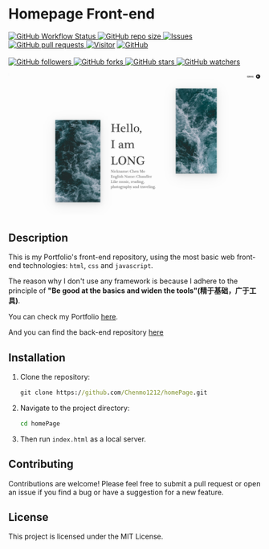 # Homepage Front-end

<p>
    <a href="https://www.chenmo1212.cn?f=github-homepage-frontend" target="_blank">
        <img alt="GitHub Workflow Status" src="https://img.shields.io/badge/Frontend-Portfolio's--frontend-orange">
    </a>
    <a href="https://github.com/Chenmo1212/homepage" target="_blank">
        <img alt="GitHub repo size" src="https://img.shields.io/github/repo-size/Chenmo1212/homepage">
    </a>
    <a href="https://github.com/Chenmo1212/homepage/issues" target="_blank">
        <img alt="Issues" src="https://img.shields.io/github/issues/Chenmo1212/homepage" />
    </a>
    <a href="https://github.com/Chenmo1212/homepage/pulls" target="_blank">
        <img alt="GitHub pull requests" src="https://img.shields.io/github/issues-pr/Chenmo1212/homepage" />
    </a>
    <a href="/"><img src="https://vbr.wocr.tk/badge?page_id=Chenmo1212/homepage.visitors&left_color=green&right_color=red" alt="Visitor" /></a>
    <a href="https://github.com/Chenmo1212/homepage" target="_blank">
        <img alt="GitHub" src="https://img.shields.io/github/license/Chenmo1212/homepage">
    </a>
<br/>
<br/>
    <a href="https://github.com/Chenmo1212/homepage" target="_blank">
        <img alt="GitHub followers" src="https://img.shields.io/github/followers/pudongping?style=social">
    </a>
    <a href="https://github.com/Chenmo1212/homepage" target="_blank">
        <img alt="GitHub forks" src="https://img.shields.io/github/forks/Chenmo1212/homepage?style=social">
    </a>
    <a href="https://github.com/Chenmo1212/homepage" target="_blank">
        <img alt="GitHub stars" src="https://img.shields.io/github/stars/Chenmo1212/homepage?style=social">
    </a>
    <a href="https://github.com/Chenmo1212/homepage" target="_blank">
        <img alt="GitHub watchers" src="https://img.shields.io/github/watchers/Chenmo1212/homepage?style=social">
    </a>
</p>

![Snipaste_2023-06-19_00-52-18.png](doc%2FSnipaste_2023-06-19_00-52-18.png)

## Description

This is my Portfolio's front-end repository, using the most basic web front-end technologies: `html`, `css` and `javascript`.

The reason why I don't use any framework is because I adhere to the principle of **"Be good at the basics and widen the tools"(精于基础，广于工具)**.

You can check my Portfolio [here](https://www.chenmo1212.cn?f=github-backend).

And you can find the back-end repository [here](https://www.chenmo1212.cn?f=github-backend)

## Installation

1. Clone the repository:

   ```cmd
   git clone https://github.com/Chenmo1212/homePage.git
   ```

2. Navigate to the project directory:

   ```cmd
   cd homePage
   ```

3. Then run `index.html` as a local server.

## Contributing
Contributions are welcome! Please feel free to submit a pull request or open an issue if you find a bug or have a suggestion for a new feature.

## License
This project is licensed under the MIT License.
